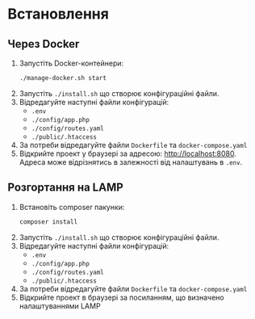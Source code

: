 # Встановлення

## Через Docker
1. Запустіть Docker-контейнери:
   ```bash
   ./manage-docker.sh start
   ```
2. Запустіть `./install.sh` що створює конфігураційні файли.
3. Відредагуйте наступні файли конфігурацій:
    * `.env`
    * `./config/app.php`
    * `./config/routes.yaml`
    * `./public/.htaccess`
4. За потреби відредагуйте файли `Dockerfile` та `docker-compose.yaml` 
5. Відкрийте проект у браузері за адресою: [http://localhost:8080](http://localhost:8080).
Адреса може відрізнятись в залежності від налаштувань в `.env`.

## Розгортання на LAMP

1. Встановіть composer пакунки:
    ```bash
    composer install
    ```
2. Запустіть `./install.sh` що створює конфігураційні файли.
3. Відредагуйте наступні файли конфігурацій:
    * `.env`
    * `./config/app.php`
    * `./config/routes.yaml`
    * `./public/.htaccess`
4. За потреби відредагуйте файли `Dockerfile` та `docker-compose.yaml` 
5. Відкрийте проект в браузері за посиланням, що визначено налаштуваннями LAMP
